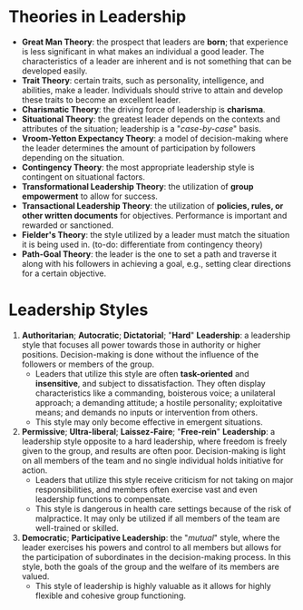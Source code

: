 # Theories in Leadership
- **Great Man Theory**: the prospect that leaders are **born**; that experience is less significant in what makes an individual a good leader. The characteristics of a leader are inherent and is not something that can be developed easily.
- **Trait Theory**: certain traits, such as personality, intelligence, and abilities, make a leader. Individuals should strive to attain and develop these traits to become an excellent leader.
- **Charismatic Theory**: the driving force of leadership is **charisma**.
- **Situational Theory**: the greatest leader depends on the contexts and attributes of the situation; leadership is a "*case-by-case*" basis.
- **Vroom-Yetton Expectancy Theory**: a model of decision-making where the leader determines the amount of participation by followers depending on the situation.
- **Contingency Theory**: the most appropriate leadership style is contingent on situational factors.
- **Transformational Leadership Theory**: the utilization of **group empowerment** to allow for success.
- **Transactional Leadership Theory**: the utilization of **policies, rules, or other written documents** for objectives. Performance is important and rewarded or sanctioned.
- **Fielder's Theory**: the style utilized by a leader must match the situation it is being used in. (to-do: differentiate from contingency theory)
- **Path-Goal Theory**: the leader is the one to set a path and traverse it along with his followers in achieving a goal, e.g., setting clear directions for a certain objective.
# Leadership Styles
1. **Authoritarian**; **Autocratic**; **Dictatorial**; "**Hard**" **Leadership**: a leadership style that focuses all power towards those in authority or higher positions. Decision-making is done without the influence of the followers or members of the group.
	- Leaders that utilize this style are often **task-oriented** and **insensitive**, and subject to dissatisfaction. They often display characteristics like a commanding, boisterous voice; a unilateral approach; a demanding attitude; a hostile personality; exploitative means; and demands no inputs or intervention from others.
	- This style may only become effective in emergent situations.
2. **Permissive**; **Ultra-liberal**; **Laissez-Faire**; "**Free-rein**" **Leadership**: a leadership style opposite to a hard leadership, where freedom is freely given to the group, and results are often poor. Decision-making is light on all members of the team and no single individual holds initiative for action.
	- Leaders that utilize this style receive criticism for not taking on major responsibilities, and members often exercise vast and even leadership functions to compensate.
	- This style is dangerous in health care settings because of the risk of malpractice. It may only be utilized if all members of the team are well-trained or skilled.
3. **Democratic**; **Participative Leadership**: the "*mutual*" style, where the leader exercises his powers and control to all members but allows for the participation of subordinates in the decision-making process. In this style, both the goals of the group and the welfare of its members are valued.
	- This style of leadership is highly valuable as it allows for highly flexible and cohesive group functioning.